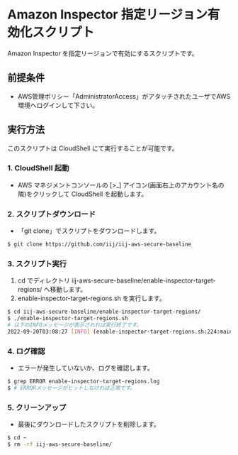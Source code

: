 # Amazon Inspector 指定リージョン有効化スクリプト

Amazon Inspector を指定リージョンで有効にするスクリプトです。

## 前提条件

- AWS管理ポリシー「AdministratorAccess」がアタッチされたユーザでAWS環境へログインして下さい。

## 実行方法

このスクリプトは CloudShell にて実行することが可能です。

### 1. CloudShell 起動

- AWS マネジメントコンソールの [>_] アイコン(画面右上のアカウント名の隣)をクリックして CloudShell を起動します。

### 2. スクリプトダウンロード

- 「git clone」でスクリプトをダウンロードします。

```sh
$ git clone https://github.com/iij/iij-aws-secure-baseline
```

### 3. スクリプト実行

1. cd でディレクトリ iij-aws-secure-baseline/enable-inspector-target-regions/ へ移動します。
2. enable-inspector-target-regions.sh を実行します。

```sh
$ cd iij-aws-secure-baseline/enable-inspector-target-regions/
$ ./enable-inspector-target-regions.sh
# 以下のINFOメッセージが表示されれば実行終了です。
2022-09-20T03:08:27 [INFO] (enable-inspector-target-regions.sh:224:main) 指定リージョンのAmazon Inspectorを有効化 正常終了
```

### 4. ログ確認

- エラーが発生していないか、ログを確認します。

```sh
$ grep ERROR enable-inspector-target-regions.log
$ # ERRORメッセージがヒットしなければ正常です。
```

### 5. クリーンアップ

- 最後にダウンロードしたスクリプトを削除します。

```sh
$ cd ~
$ rm -rf iij-aws-secure-baseline/
```